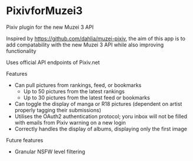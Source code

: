 # PixivforMuzei3
Pixiv plugin for the new Muzei 3 API

Inspired by https://github.com/dahlia/muzei-pixiv, the aim of this app is to  add compatability with the new Muzei 3 API while also improving functionality

Uses official API endpoints of Pixiv.net

Features
  - Can pull pictures from rankings, feed, or bookmarks
    - Up to 50 pictures from the latest rankings
    - Up to 30 pictures from the latest feed or bookmarks
  - Can toggle the display of manga or R18 pictures (dependent on artist properly tagging their submissions)
  - Utilises the OAuth2 authentication protocol; yoru inbox will not be filled with emails from Pixiv warning on a new login
  - Correctly handles the display of albums, displaying only the first image

Future features
  - Granular NSFW level filtering
